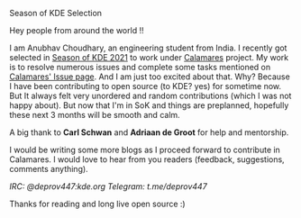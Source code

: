 Season of KDE Selection

Hey people from around the world !!

I am Anubhav Choudhary, an engineering student from India. I recently got selected in [Season of KDE 2021](https://season.kde.org) to work under [Calamares](https://calamares.io) project. My work is to resolve numerous issues and complete some tasks mentioned on [Calamares' Issue page](https://github.com/calamares/calamares/labels/hacktoberfest).  And I am just too excited about that. Why? Because I have been contributing to open source (to KDE? yes) for sometime now. But It always felt very unordered and random contributions (which I was not happy about). But now that I'm in SoK and things are preplanned, hopefully these next 3 months will be smooth and calm.

A big thank to **Carl Schwan** and **Adriaan de Groot**  for help and mentorship.

I would be writing some more blogs as I proceed forward to contribute in Calamares. I would love to hear from you readers (feedback, suggestions, comments anything).

 *IRC: @deprov447:kde.org
 Telegram: t.me/deprov447*

Thanks for reading and long live open source :)
